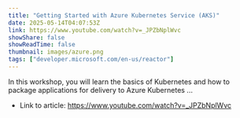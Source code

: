 ```yaml
---
title: "Getting Started with Azure Kubernetes Service (AKS)"
date: 2025-05-14T04:07:53Z
link: https://www.youtube.com/watch?v=_JPZbNplWvc
showShare: false
showReadTime: false
thumbnail: images/azure.png
tags: ["developer.microsoft.com/en-us/reactor"]
---
```

In this workshop, you will learn the basics of Kubernetes and how to package applications for delivery to Azure Kubernetes ...

- Link to article: https://www.youtube.com/watch?v=_JPZbNplWvc